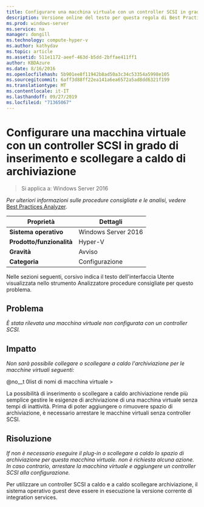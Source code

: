 ```yaml
---
title: Configurare una macchina virtuale con un controller SCSI in grado di inserimento e scollegare a caldo di archiviazione
description: Versione online del testo per questa regola di Best Practices Analyzer.
ms.prod: windows-server
ms.service: na
manager: dongill
ms.technology: compute-hyper-v
ms.author: kathydav
ms.topic: article
ms.assetid: 511e1172-aeef-463d-b5dd-2bffae411ff1
author: KBDAzure
ms.date: 8/16/2016
ms.openlocfilehash: 5b901ee8f11942b8ad50a3c34c53354a5998e105
ms.sourcegitcommit: 6aff3d88ff22ea141a6ea6572a5ad8dd6321f199
ms.translationtype: MT
ms.contentlocale: it-IT
ms.lasthandoff: 09/27/2019
ms.locfileid: "71365067"
---
```

# <a name="configure-a-virtual-machine-with-a-scsi-controller-to-be-able-to-hot-plug-and-hot-unplug-storage"></a>Configurare una macchina virtuale con un controller SCSI in grado di inserimento e scollegare a caldo di archiviazione

>Si applica a: Windows Server 2016


  
*Per ulteriori informazioni sulle procedure consigliate e le analisi, vedere* [Best Practices Analyzer](https://go.microsoft.com/fwlink/?LinkId=122786).  
  
|Proprietà|Dettagli|  
|-|-|  
|**Sistema operativo**|Windows Server 2016|  
|**Prodotto/funzionalità**|Hyper-V|  
|**Gravità**|Avviso|  
|**Categoria**|Configurazione|  
  
Nelle sezioni seguenti, corsivo indica il testo dell'interfaccia Utente visualizzata nello strumento Analizzatore procedure consigliate per questo problema.  
  
## <a name="issue"></a>Problema  
  
*È stata rilevata una macchina virtuale non configurata con un controller SCSI.*  
  
## <a name="impact"></a>Impatto  
  
*Non sarà possibile collegare o scollegare a caldo l'archiviazione per le macchine virtuali seguenti:*  
  
@no__t 0list di nomi di macchina virtuale >  
  
La possibilità di inserimento o scollegare a caldo archiviazione rende più semplice gestire le esigenze di archiviazione di una macchina virtuale senza tempi di inattività. Prima di poter aggiungere o rimuovere spazio di archiviazione, è necessario arrestare le macchine virtuali senza controller SCSI.  
  
## <a name="resolution"></a>Risoluzione  
  
*If non è necessario eseguire il plug-in o scollegare a caldo lo spazio di archiviazione per questa macchina virtuale. non è richiesta alcuna azione. In caso contrario, arrestare la macchina virtuale e aggiungere un controller SCSI alla configurazione.*  
  
Per utilizzare un controller SCSI a caldo e a caldo scollegare archiviazione, il sistema operativo guest deve essere in esecuzione la versione corrente di integration services.  
  


